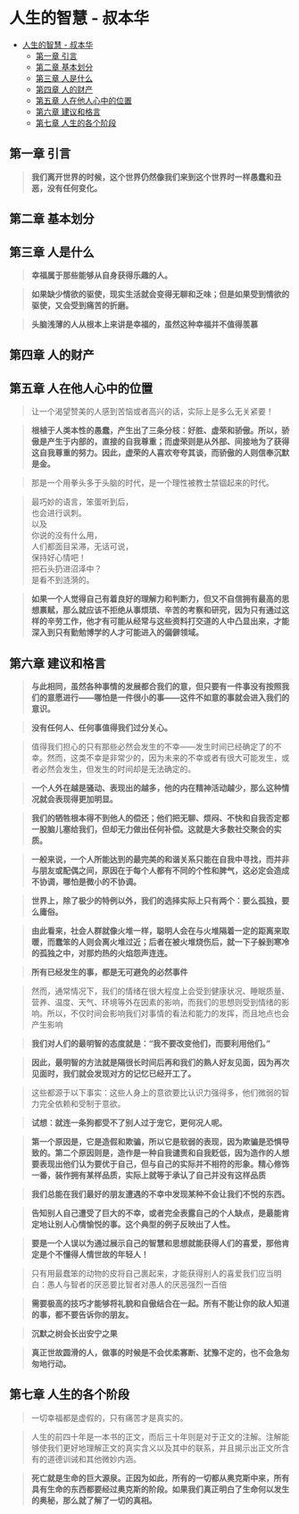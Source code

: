 # 人生的智慧 - 叔本华

- [人生的智慧 - 叔本华](#%e4%ba%ba%e7%94%9f%e7%9a%84%e6%99%ba%e6%85%a7---%e5%8f%94%e6%9c%ac%e5%8d%8e)
  - [第一章 引言](#%e7%ac%ac%e4%b8%80%e7%ab%a0-%e5%bc%95%e8%a8%80)
  - [第二章 基本划分](#%e7%ac%ac%e4%ba%8c%e7%ab%a0-%e5%9f%ba%e6%9c%ac%e5%88%92%e5%88%86)
  - [第三章 人是什么](#%e7%ac%ac%e4%b8%89%e7%ab%a0-%e4%ba%ba%e6%98%af%e4%bb%80%e4%b9%88)
  - [第四章 人的财产](#%e7%ac%ac%e5%9b%9b%e7%ab%a0-%e4%ba%ba%e7%9a%84%e8%b4%a2%e4%ba%a7)
  - [第五章 人在他人心中的位置](#%e7%ac%ac%e4%ba%94%e7%ab%a0-%e4%ba%ba%e5%9c%a8%e4%bb%96%e4%ba%ba%e5%bf%83%e4%b8%ad%e7%9a%84%e4%bd%8d%e7%bd%ae)
  - [第六章 建议和格言](#%e7%ac%ac%e5%85%ad%e7%ab%a0-%e5%bb%ba%e8%ae%ae%e5%92%8c%e6%a0%bc%e8%a8%80)
  - [第七章 人生的各个阶段](#%e7%ac%ac%e4%b8%83%e7%ab%a0-%e4%ba%ba%e7%94%9f%e7%9a%84%e5%90%84%e4%b8%aa%e9%98%b6%e6%ae%b5)


## 第一章 引言
> **我们离开世界的时候，这个世界仍然像我们来到这个世界时一样愚蠢和丑恶，没有任何变化。**

## 第二章 基本划分

## 第三章 人是什么
>  **幸福属于那些能够从自身获得乐趣的人。**

> **如果缺少情欲的驱使，现实生活就会变得无聊和乏味；但是如果受到情欲的驱使，又会受到痛苦的折磨。**

> **头脑浅薄的人从根本上来讲是幸福的，虽然这种幸福并不值得羡慕**

## 第四章 人的财产

## 第五章 人在他人心中的位置
> 让一个渴望赞美的人感到苦恼或者高兴的话，实际上是多么无关紧要！

> **根植于人类本性的愚蠢，产生出了三条分枝：好胜、虚荣和骄傲。所以，骄傲是产生于内部的，直接的自我尊重；而虚荣则是从外部、间接地为了获得这自我尊重的努力。因此，虚荣的人喜欢夸夸其谈，而骄傲的人则信奉沉默是金。**

> 那是一个用拳头多于头脑的时代，是一个理性被教士禁锢起来的时代。

> 最巧妙的语言，笨蛋听到后，  
> 也会进行讽刺。  
> 以及  
> 你说的没有什么用，  
> 人们都面目呆滞，无话可说，  
> 保持好心情吧！  
> 把石头扔进沼泽中？  
> 是看不到涟漪的。

> **如果一个人觉得自己有着良好的理解力和判断力，但又不自信拥有最高的思想禀赋，那么就应该不拒绝从事烦琐、辛苦的考察和研究，因为只有通过这样的辛劳工作，他才有可能从经常与这些资料打交道的人中凸显出来，才能深入到只有勤勉博学的人才可能进入的偏僻领域。**

## 第六章 建议和格言
> **与此相同，虽然各种事情的发展都合我们的意，但只要有一件事没有按照我们的意愿进行——哪怕是一件很小的事——这件不如意的事就会进入我们的意识。**

> **没有任何人、任何事值得我们过分关心。**

> 值得我们担心的只有那些必然会发生的不幸——发生时间已经确定了的不幸。然而，这类不幸是非常少的，因为未来的不幸或者有很大可能发生，或者必然会发生，但发生的时间却是无法确定的。

> **一个人外在越是骚动、表现出的越多，他的内在精神活动越少，那么这种情况就会表现得更加明显。**

> **我们的牺牲根本得不到他人的偿还；他们把无聊、烦闷、不快和自我否定都一股脑儿塞给我们，但却无力做出任何补偿。这就是大多数社交聚会的实质。**

> **一般来说，一个人所能达到的最完美的和谐关系只能在自我中寻找，而并非与朋友或配偶之间，原因在于每个人都有不同的个性和脾气，这必定会造成不协调，哪怕是微小的不协调。**

> **世界上，除了极少的特例以外，我们的选择实际上只有两个：要么孤独，要么庸俗。**

> **由此看来，社会人群就像火堆一样，聪明人会在与火堆隔着一定的距离来取暖，而蠢笨的人则会离火堆过近；后者在被火堆烧伤后，就一下子躲到寒冷的孤独之中，对那灼热的火焰怨声连连。**

> **所有已经发生的事，都是无可避免的必然事件**

> 然而，通常情况下，我们的情绪在很大程度上会受到健康状况、睡眠质量、营养、温度、天气、环境等外在因素的影响，而我们的思想则受到情绪的影响。所以，不仅时间会影响我们对事情的看法和能力的发挥，而且地点也会产生影响

> **我们对人们的最明智的态度就是：“我不要改变他们，而要利用他们。”**

> **因此，最明智的方法就是隔很长时间后再和我们的熟人好友见面，因为再次见面时，我们就会发现对方的记忆已经开工了。**

> 这些都源于以下事实：这些人身上的意欲要比认识力强得多，他们微弱的智力完全依赖和受制于意欲。

> **试想：就连一条狗都受不了别人过于宠它，更何况人呢。**

> **第一个原因是，它是造假和欺骗，所以它是软弱的表现，因为欺骗是恐惧导致的。第二个原因则是，造作是一种自我谴责和自我贬低，因为造作的人想要表现出他们认为要优于自己，但与自己的实际并不相符的形象。精心修饰一番，装作拥有某样品质，实际上就等于承认了自己并没有这样品质**

> **我们总能在我们最好的朋友遭遇的不幸中发现某种不会让我们不悦的东西。**

> **告知别人自己遭受了巨大的不幸，或者完全表露自己的个人缺点，是最能肯定地让别人心情愉悦的事。这个典型的例子反映出了人性。**

> **要是一个人误以为通过展示自己的智慧和思想就能获得人们的喜爱，那他肯定是个不懂得人情世故的年轻人！**

> 只有用最蠢笨的动物的皮将自己裹起来，才能获得别人的喜爱我们应当明白：愚人与智者的厌恶要比智者对愚人的厌恶强烈一百倍

> **需要极高的技巧才能够将礼貌和自傲结合在一起。所有不能让你的敌人知道的事，都不要告诉你的朋友。**

> **沉默之树会长出安宁之果**

> **真正世故圆滑的人，做事的时候是不会优柔寡断、犹豫不定的，也不会急匆匆地行动。**

## 第七章 人生的各个阶段
> 一切幸福都是虚假的，只有痛苦才是真实的。

> 人生的前四十年是一本书的正文，而后三十年则是对于正文的注解。注解能够使我们更好地理解正文的真实含义以及其中的联系，并且揭示出正文所含有的道德训诫和其他微妙内涵。

> **死亡就是生命的巨大源泉。正因为如此，所有的一切都从奥克斯中来，所有具有生命的东西都要经过奥克斯的阶段。如果我们真正明白了生命何以发生的奥秘，那么就了解了一切的真相。**
